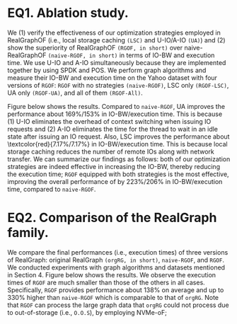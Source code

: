 # EQ1. Ablation study.

We (1) verify the effectiveness of our optimization strategies employed in RealGraphOF (i.e., local storage caching `(LSC)` and U-IO/A-IO `(UA)`) and (2) show the superiority of RealGraphOF `(RGOF, in short)` over naive-RealGraphOF `(naive-RGOF, in short)` in terms of IO-BW and execution time.
We use U-IO and A-IO simultaneously because they are implemented together by using SPDK and POS.
We perform graph algorithms and measure their IO-BW and execution time on the Yahoo dataset with four versions of `RGOF`: `RGOF` with no strategies `(naive-RGOF)`, LSC only `(RGOF-LSC)`, UA only `(RGOF-UA)`, and all of them `(RGOF-All)`.

Figure below shows the results.
Compared to `naive-RGOF`, UA improves the performance about 169\%/153\% in IO-BW/execution time.
This is because (1) U-IO eliminates the overhead of context switching when issuing IO requests and (2) A-IO eliminates the time for the thread to wait in an idle state after issuing an IO request.
Also, LSC improves the performance about \textcolor{red}{7.17\%/7.17\%} in IO-BW/execution time.
This is because local storage caching reduces the number of remote IOs along with network transfer.
We can summarize our findings as follows: both of our optimization strategies are indeed effective in increasing the IO-BW, thereby reducing the execution time; `RGOF` equipped with both strategies is the most effective, improving the overall performance of by 223\%/206\% in IO-BW/execution time, compared to `naive-RGOF`.

# EQ2. Comparison of the RealGraph family.

We compare the final performances (i.e., execution times) of three versions of RealGraph: original RealGraph `(orgRG, in short)`, `naive-RGOF`, and `RGOF`.
We conducted experiments with graph algorithms and datasets mentioned in Section 4.
Figure below shows the results.
We observe the execution times of `RGOF` are much smaller than those of the others in all cases.
Specifically, `RGOF` provides performance about 138\% on average and up to 330\% higher than `naive-RGOF` which is comparable to that of `orgRG`.
Note that `RGOF` can process the large graph data that `orgRG` could not process due to out-of-storage (i.e., `O.O.S`), by employing NVMe-oF;

